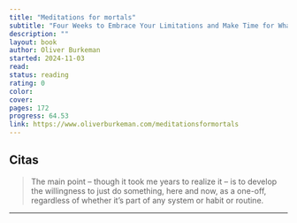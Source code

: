 ```yaml
---
title: "Meditations for mortals"
subtitle: "Four Weeks to Embrace Your Limitations and Make Time for What Counts"
description: ""
layout: book
author: Oliver Burkeman
started: 2024-11-03
read: 
status: reading
rating: 0
color: 
cover: 
pages: 172
progress: 64.53
link: https://www.oliverburkeman.com/meditationsformortals
---
```


## Citas

> The main point – though it took me years to realize it – is to develop the willingness to just do something, here and now, as a one-off, regardless of whether it’s part of any system or habit or routine.

---
